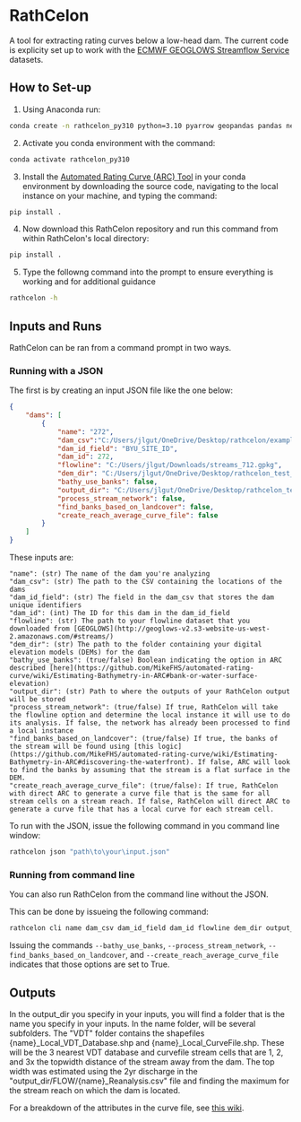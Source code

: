 # RathCelon
A tool for extracting rating curves below a low-head dam. The current code is explicity set up to work with the [ECMWF GEOGLOWS Streamflow Service](https://geoglows.ecmwf.int/) datasets. 

## How to Set-up
1. Using Anaconda run:

```bash
conda create -n rathcelon_py310 python=3.10 pyarrow geopandas pandas netcdf4 dask fiona s3fs xarray zarr beautifulsoup4 dataretrieval geojson progress tqdm geoglows pygeos noise pillow=9.0.1 rasterio
```

2. Activate you conda environment with the command:
```bash
conda activate rathcelon_py310
```

3. Install the [Automated Rating Curve (ARC) Tool](https://github.com/MikeFHS/automated-rating-curve) in your conda environment by downloading the source code, navigating to the local instance on your machine, and typing the command:

```bash
pip install .
```

4. Now download this RathCelon repository and run this command from within RathCelon's local directory:
```bash
pip install .
```

5. Type the followng command into the prompt to ensure everything is working and for additional guidance
```bash
rathcelon -h
```

## Inputs and Runs
RathCelon can be ran from a command prompt in two ways. 

### Running with a JSON
The first is by creating an input JSON file like the one below:

```json
{
    "dams": [
        {
            "name": "272",
            "dam_csv":"C:/Users/jlgut/OneDrive/Desktop/rathcelon/examples/LHD_lat_long.csv",
            "dam_id_field": "BYU_SITE_ID",
            "dam_id": 272,
            "flowline": "C:/Users/jlgut/Downloads/streams_712.gpkg",
            "dem_dir": "C:/Users/jlgut/OneDrive/Desktop/rathcelon_test_data/DEM",
            "bathy_use_banks": false,
            "output_dir": "C:/Users/jlgut/OneDrive/Desktop/rathcelon_test_data/Results",
            "process_stream_network": false,
            "find_banks_based_on_landcover": false,
            "create_reach_average_curve_file": false
        }
    ]
}
```

These inputs are:

    "name": (str) The name of the dam you're analyzing
    "dam_csv": (str) The path to the CSV containing the locations of the dams
    "dam_id_field": (str) The field in the dam_csv that stores the dam unique identifiers
    "dam_id": (int) The ID for this dam in the dam_id_field
    "flowline": (str) The path to your flowline dataset that you downloaded from [GEOGLOWS](http://geoglows-v2.s3-website-us-west-2.amazonaws.com/#streams/)
    "dem_dir": (str) The path to the folder containing your digital elevation models (DEMs) for the dam
    "bathy_use_banks": (true/false) Boolean indicating the option in ARC described [here](https://github.com/MikeFHS/automated-rating-curve/wiki/Estimating-Bathymetry-in-ARC#bank-or-water-surface-elevation)
    "output_dir": (str) Path to where the outputs of your RathCelon output will be stored
    "process_stream_network": (true/false) If true, RathCelon will take the flowline option and determine the local instance it will use to do its analysis. If false, the network has already been processed to find a local instance
    "find_banks_based_on_landcover": (true/false) If true, the banks of the stream will be found using [this logic](https://github.com/MikeFHS/automated-rating-curve/wiki/Estimating-Bathymetry-in-ARC#discovering-the-waterfront). If false, ARC will look to find the banks by assuming that the stream is a flat surface in the DEM. 
    "create_reach_average_curve_file": (true/false): If true, RathCelon with direct ARC to generate a curve file that is the same for all stream cells on a stream reach. If false, RathCelon will direct ARC to generate a curve file that has a local curve for each stream cell. 

To run with the JSON, issue the following command in you command line window:

```bash
rathcelon json "path\to\your\input.json"
```
### Running from command line
You can also run RathCelon from the command line without the JSON.

This can be done by issueing the following command:

```bash
rathcelon cli name dam_csv dam_id_field dam_id flowline dem_dir output_dir --bathy_use_banks --process_stream_network --find_banks_based_on_landcover --create_reach_average_curve_file
```
Issuing the commands `--bathy_use_banks`, `--process_stream_network`, `--find_banks_based_on_landcover`, and `--create_reach_average_curve_file` indicates that those options are set to True. 

## Outputs
In the output_dir you specify in your inputs, you will find a folder that is the name you specify in your inputs. In the name folder, will be several subfolders. The "VDT" folder contains the shapefiles {name}_Local_VDT_Database.shp and {name}_Local_CurveFile.shp. These will be the 3 nearest VDT database and curvefile stream cells that are 1, 2, and 3x the topwidth distance of the stream away from the dam. The top width was estimated using the 2yr discharge in the "output_dir/FLOW/{name}_Reanalysis.csv" file and finding the maximum for the stream reach on which the dam is located. 

For a breakdown of the attributes in the curve file, see [this wiki](https://github.com/MikeFHS/automated-rating-curve/wiki/Running-ARC-and-Looking-at-ARC-Outputs). 



